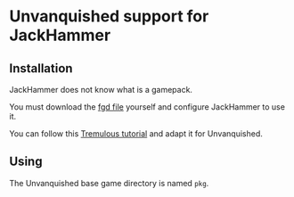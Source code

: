 Unvanquished support for JackHammer
===================================

Installation
------------

JackHammer does not know what is a gamepack.

You must download the [fgd file](/build/jackhammer/install/unvanquished.fgd) yourself and configure JackHammer to use it.

You can follow this [Tremulous tutorial](http://jack.hlfx.ru/en/articles/4/jack_trem.html) and adapt it for Unvanquished.

Using
-----

The Unvanquished base game directory is named `pkg`.
